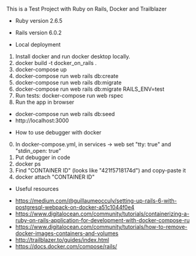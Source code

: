 This is a Test Project with Ruby on Rails, Docker and Trailblazer

* Ruby version
2.6.5

* Rails version
6.0.2

* Local deployment
1. Install docker and run docker desktop locally.
2. docker build -t docker_on_rails .
3. docker-compose up
4. docker-compose run web rails db:create
5. docker-compose run web rails db:migrate
6. docker-compose run web rails db:migrate RAILS_ENV=test
7. Run tests: docker-compose run web rspec
8. Run the app in browser 
 - docker-compose run web rails db:seed
 - http://localhost:3000

* How to use debugger with docker
0. In docker-compose.yml, in services -> web set "tty: true" and "stdin_open: true"
1. Put debugger in code
2. docker ps
3. Find "CONTAINER ID" (looks like "421f5718174d") and copy-paste it
4. docker attach "CONTAINER ID"

* Useful resources
 - https://medium.com/@guillaumeocculy/setting-up-rails-6-with-postgresql-webpack-on-docker-a51c1044f0e4
 - https://www.digitalocean.com/community/tutorials/containerizing-a-ruby-on-rails-application-for-development-with-docker-compose-ru
 - https://www.digitalocean.com/community/tutorials/how-to-remove-docker-images-containers-and-volumes
 - http://trailblazer.to/guides/index.html
 - https://docs.docker.com/compose/rails/

